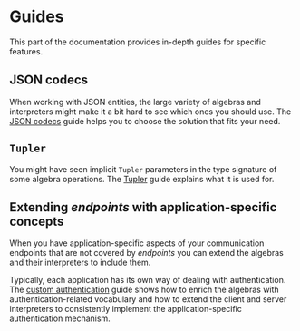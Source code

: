 # Guides

This part of the documentation provides in-depth guides for specific features.

## JSON codecs

When working with JSON entities, the large variety of algebras and interpreters
might make it a bit hard to see which ones you should use. The
[JSON codecs](/guides/json-codecs.md) guide helps you to choose the solution
that fits your need.

## `Tupler`

You might have seen implicit `Tupler` parameters in the type signature
of some algebra operations. The [Tupler](/guides/tupler.md) guide explains
what it is used for.

## Extending *endpoints* with application-specific concepts

When you have application-specific aspects of your communication endpoints
that are not covered by *endpoints* you can extend the algebras and their
interpreters to include them.

Typically, each application has its own way of dealing with authentication.
The [custom authentication](/guides/custom-authentication.md) guide shows how
to enrich the algebras with authentication-related vocabulary and how to
extend the client and server interpreters to consistently implement the
application-specific authentication mechanism.

